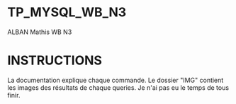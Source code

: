 # TP_MYSQL_WB_N3
ALBAN Mathis WB N3

# INSTRUCTIONS
La documentation explique chaque commande.
Le dossier "IMG" contient les images des résultats de chaque queries.
Je n'ai pas eu le temps de tous finir.

